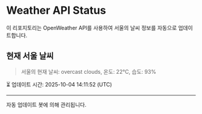 
# Weather API Status

이 리포지토리는 OpenWeather API를 사용하여 서울의 날씨 정보를 자동으로 업데이트합니다.

## 현재 서울 날씨
> 서울의 현재 날씨: overcast clouds, 온도: 22°C, 습도: 93%

⏳ 업데이트 시간: 2025-10-04 14:11:52 (UTC)

---
자동 업데이트 봇에 의해 관리됩니다.
